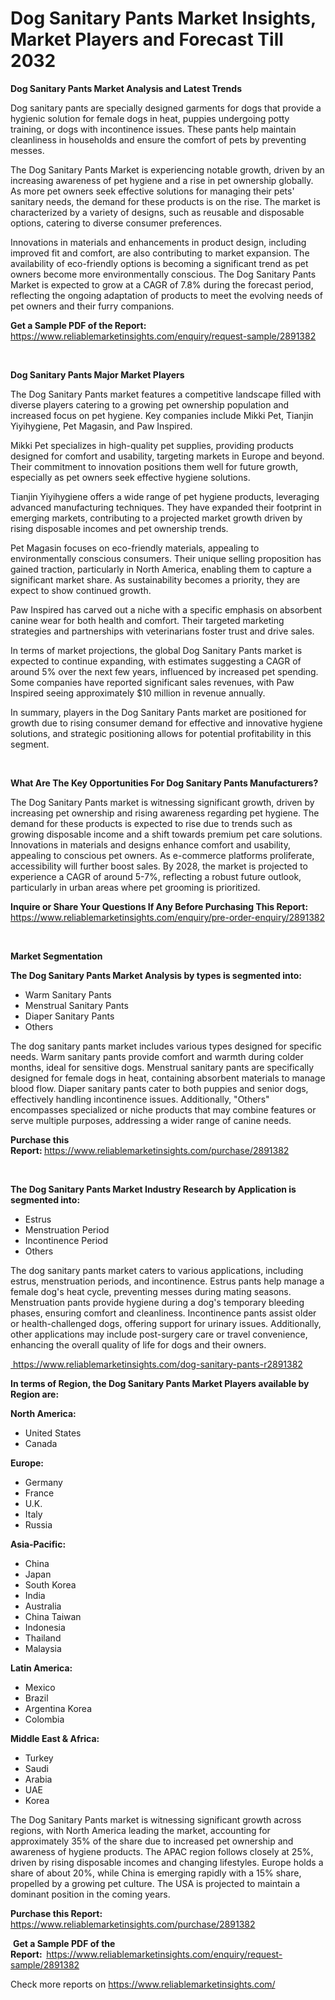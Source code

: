 <p><h1>Dog Sanitary Pants Market Insights, Market Players and Forecast Till 2032</h1></p><p><strong>Dog Sanitary Pants Market Analysis and Latest Trends</strong></p>
<p><p>Dog sanitary pants are specially designed garments for dogs that provide a hygienic solution for female dogs in heat, puppies undergoing potty training, or dogs with incontinence issues. These pants help maintain cleanliness in households and ensure the comfort of pets by preventing messes.</p><p>The Dog Sanitary Pants Market is experiencing notable growth, driven by an increasing awareness of pet hygiene and a rise in pet ownership globally. As more pet owners seek effective solutions for managing their pets' sanitary needs, the demand for these products is on the rise. The market is characterized by a variety of designs, such as reusable and disposable options, catering to diverse consumer preferences.</p><p>Innovations in materials and enhancements in product design, including improved fit and comfort, are also contributing to market expansion. The availability of eco-friendly options is becoming a significant trend as pet owners become more environmentally conscious. The Dog Sanitary Pants Market is expected to grow at a CAGR of 7.8% during the forecast period, reflecting the ongoing adaptation of products to meet the evolving needs of pet owners and their furry companions.</p></p>
<p><strong>Get a Sample PDF of the Report:&nbsp;</strong> <a href="https://www.reliablemarketinsights.com/enquiry/request-sample/2891382?utm_campaign=2182&utm_medium=2&utm_source=Github&utm_content=ia&utm_term=14032025&utm_id=dog-sanitary-pants">https://www.reliablemarketinsights.com/enquiry/request-sample/2891382</a></p>
<p>&nbsp;</p>
<p><strong>Dog Sanitary Pants Major Market Players</strong></p>
<p><p>The Dog Sanitary Pants market features a competitive landscape filled with diverse players catering to a growing pet ownership population and increased focus on pet hygiene. Key companies include Mikki Pet, Tianjin Yiyihygiene, Pet Magasin, and Paw Inspired. </p><p>Mikki Pet specializes in high-quality pet supplies, providing products designed for comfort and usability, targeting markets in Europe and beyond. Their commitment to innovation positions them well for future growth, especially as pet owners seek effective hygiene solutions. </p><p>Tianjin Yiyihygiene offers a wide range of pet hygiene products, leveraging advanced manufacturing techniques. They have expanded their footprint in emerging markets, contributing to a projected market growth driven by rising disposable incomes and pet ownership trends.</p><p>Pet Magasin focuses on eco-friendly materials, appealing to environmentally conscious consumers. Their unique selling proposition has gained traction, particularly in North America, enabling them to capture a significant market share. As sustainability becomes a priority, they are expect to show continued growth.</p><p>Paw Inspired has carved out a niche with a specific emphasis on absorbent canine wear for both health and comfort. Their targeted marketing strategies and partnerships with veterinarians foster trust and drive sales. </p><p>In terms of market projections, the global Dog Sanitary Pants market is expected to continue expanding, with estimates suggesting a CAGR of around 5% over the next few years, influenced by increased pet spending. Some companies have reported significant sales revenues, with Paw Inspired seeing approximately $10 million in revenue annually.</p><p>In summary, players in the Dog Sanitary Pants market are positioned for growth due to rising consumer demand for effective and innovative hygiene solutions, and strategic positioning allows for potential profitability in this segment.</p></p>
<p>&nbsp;</p>
<p><strong>What Are The Key Opportunities For Dog Sanitary Pants Manufacturers?</strong></p>
<p><p>The Dog Sanitary Pants market is witnessing significant growth, driven by increasing pet ownership and rising awareness regarding pet hygiene. The demand for these products is expected to rise due to trends such as growing disposable income and a shift towards premium pet care solutions. Innovations in materials and designs enhance comfort and usability, appealing to conscious pet owners. As e-commerce platforms proliferate, accessibility will further boost sales. By 2028, the market is projected to experience a CAGR of around 5-7%, reflecting a robust future outlook, particularly in urban areas where pet grooming is prioritized.</p></p>
<p><strong>Inquire or Share Your Questions If Any Before Purchasing This Report:</strong> <a href="https://www.reliablemarketinsights.com/enquiry/pre-order-enquiry/2891382?utm_campaign=2182&utm_medium=2&utm_source=Github&utm_content=ia&utm_term=14032025&utm_id=dog-sanitary-pants">https://www.reliablemarketinsights.com/enquiry/pre-order-enquiry/2891382</a></p>
<p>&nbsp;</p>
<p><strong>Market Segmentation</strong></p>
<p><strong>The Dog Sanitary Pants Market Analysis by types is segmented into:</strong></p>
<p><ul><li>Warm Sanitary Pants</li><li>Menstrual Sanitary Pants</li><li>Diaper Sanitary Pants</li><li>Others</li></ul></p>
<p><p>The dog sanitary pants market includes various types designed for specific needs. Warm sanitary pants provide comfort and warmth during colder months, ideal for sensitive dogs. Menstrual sanitary pants are specifically designed for female dogs in heat, containing absorbent materials to manage blood flow. Diaper sanitary pants cater to both puppies and senior dogs, effectively handling incontinence issues. Additionally, "Others" encompasses specialized or niche products that may combine features or serve multiple purposes, addressing a wider range of canine needs.</p></p>
<p><strong>Purchase this Report:&nbsp;</strong><a href="https://www.reliablemarketinsights.com/purchase/2891382?utm_campaign=2182&utm_medium=2&utm_source=Github&utm_content=ia&utm_term=14032025&utm_id=dog-sanitary-pants">https://www.reliablemarketinsights.com/purchase/2891382</a></p>
<p>&nbsp;</p>
<p><strong>The Dog Sanitary Pants Market Industry Research by Application is segmented into:</strong></p>
<p><ul><li>Estrus</li><li>Menstruation Period</li><li>Incontinence Period</li><li>Others</li></ul></p>
<p><p>The dog sanitary pants market caters to various applications, including estrus, menstruation periods, and incontinence. Estrus pants help manage a female dog's heat cycle, preventing messes during mating seasons. Menstruation pants provide hygiene during a dog's temporary bleeding phases, ensuring comfort and cleanliness. Incontinence pants assist older or health-challenged dogs, offering support for urinary issues. Additionally, other applications may include post-surgery care or travel convenience, enhancing the overall quality of life for dogs and their owners.</p></p>
<p><a href="https://www.reliablemarketinsights.com/dog-sanitary-pants-r2891382?utm_campaign=2182&utm_medium=2&utm_source=Github&utm_content=ia&utm_term=14032025&utm_id=dog-sanitary-pants">&nbsp;https://www.reliablemarketinsights.com/dog-sanitary-pants-r2891382</a></p>
<p><strong>In terms of Region, the Dog Sanitary Pants Market Players available by Region are:</strong></p>
<p>
    <p> <strong> North America: </strong>
        <ul>
            <li>United States</li>
            <li>Canada</li>
        </ul>
        </p> 
    <p> <strong> Europe: </strong>
        <ul>
            <li>Germany</li>
            <li>France</li>
            <li>U.K.</li>
            <li>Italy</li>
            <li>Russia</li>
        </ul>
        </p> 
    <p> <strong> Asia-Pacific: </strong>
        <ul>
            <li>China</li>
            <li>Japan</li>
            <li>South Korea</li>
            <li>India</li>
            <li>Australia</li>
            <li>China Taiwan</li>
            <li>Indonesia</li>
            <li>Thailand</li>
            <li>Malaysia</li>
        </ul>
        </p> 
    <p> <strong> Latin America: </strong>
        <ul>
            <li>Mexico</li>
            <li>Brazil</li>
            <li>Argentina Korea</li>
            <li>Colombia</li>
        </ul>
        </p> 
    <p> <strong> Middle East & Africa: </strong>
        <ul>
            <li>Turkey</li>
            <li>Saudi</li>
            <li>Arabia</li>
            <li>UAE</li>
            <li>Korea</li>
        </ul>
    </p>
    </p>
<p><p>The Dog Sanitary Pants market is witnessing significant growth across regions, with North America leading the market, accounting for approximately 35% of the share due to increased pet ownership and awareness of hygiene products. The APAC region follows closely at 25%, driven by rising disposable incomes and changing lifestyles. Europe holds a share of about 20%, while China is emerging rapidly with a 15% share, propelled by a growing pet culture. The USA is projected to maintain a dominant position in the coming years.</p></p>
<p><strong>Purchase this Report: </strong><a href="https://www.reliablemarketinsights.com/purchase/2891382?utm_campaign=2182&utm_medium=2&utm_source=Github&utm_content=ia&utm_term=14032025&utm_id=dog-sanitary-pants">https://www.reliablemarketinsights.com/purchase/2891382</a></p>
<p>&nbsp;<strong>Get a Sample PDF of the Report:&nbsp;&nbsp;</strong><a href="https://www.reliablemarketinsights.com/enquiry/request-sample/2891382?utm_campaign=2182&utm_medium=2&utm_source=Github&utm_content=ia&utm_term=14032025&utm_id=dog-sanitary-pants">https://www.reliablemarketinsights.com/enquiry/request-sample/2891382</a></p>
<p><strong></strong></p>
<p>Check more reports on <a href="https://www.reliablemarketinsights.com/?utm_campaign=2182&utm_medium=2&utm_source=Github&utm_content=ia&utm_term=14032025&utm_id=dog-sanitary-pants">https://www.reliablemarketinsights.com/</a></p>
